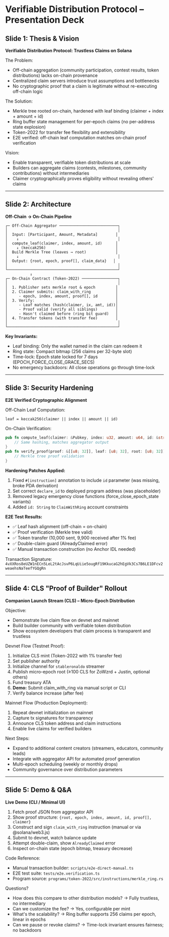 # Verifiable Distribution Protocol – Presentation Deck

## Slide 1: Thesis & Vision

**Verifiable Distribution Protocol: Trustless Claims on Solana**

The Problem:
- Off-chain aggregation (community participation, contest results, token distributions) lacks on-chain provenance
- Centralized claim servers introduce trust assumptions and bottlenecks
- No cryptographic proof that a claim is legitimate without re-executing off-chain logic

The Solution:
- Merkle tree rooted on-chain, hardened with leaf binding (claimer + index + amount + id)
- Ring buffer state management for per-epoch claims (no per-address state explosion)
- Token-2022 for transfer fee flexibility and extensibility
- E2E verified: off-chain leaf computation matches on-chain proof verification

Vision:
- Enable transparent, verifiable token distributions at scale
- Builders can aggregate claims (contests, milestones, community contributions) without intermediaries
- Claimer cryptographically proves eligibility without revealing others' claims

---

## Slide 2: Architecture

**Off-Chain → On-Chain Pipeline**

```
┌─ Off-Chain Aggregator ──────────────────────────┐
│                                                 │
│  Input: [Participant, Amount, Metadata]        │
│    ↓                                            │
│  compute_leaf(claimer, index, amount, id)      │
│    ↓ (keccak256)                               │
│  Build Merkle Tree (leaves → root)             │
│    ↓                                            │
│  Output: {root, epoch, proof[], claim_data}   │
│                                                 │
└─────────────────────────────────────────────────┘
           ↓
┌─ On-Chain Contract (Token-2022) ────────────────┐
│                                                 │
│  1. Publisher sets merkle root & epoch         │
│  2. Claimer submits: claim_with_ring           │
│     - epoch, index, amount, proof[], id        │
│  3. Verify:                                    │
│     - Leaf matches (hash(claimer, ix, amt, id))│
│     - Proof valid (verify all siblings)        │
│     - Hasn't claimed before (ring bit guard)   │
│  4. Transfer tokens (with transfer fee)        │
│                                                 │
└─────────────────────────────────────────────────┘
```

**Key Invariants:**
- Leaf binding: Only the wallet named in the claim can redeem it
- Ring state: Compact bitmap (256 claims per 32-byte slot)
- Time-lock: Epoch state locked for 7 days (EPOCH_FORCE_CLOSE_GRACE_SECS)
- No emergency backdoors: All close operations go through time-lock

---

## Slide 3: Security Hardening

**E2E Verified Cryptographic Alignment**

Off-Chain Leaf Computation:
```
leaf = keccak256(claimer || index || amount || id)
```

On-Chain Verification:
```rust
pub fn compute_leaf(claimer: &Pubkey, index: u32, amount: u64, id: &str) -> [u8; 32] {
    // Same hashing, matches aggregator output
}
pub fn verify_proof(proof: &[[u8; 32]], leaf: [u8; 32], root: [u8; 32]) -> bool {
    // Merkle tree proof validation
}
```

**Hardening Patches Applied:**
1. Fixed `#[instruction]` annotation to include `id` parameter (was missing, broke PDA derivation)
2. Set correct `declare_id` to deployed program address (was placeholder)
3. Removed legacy emergency close functions (force_close_epoch_state variants)
4. Added `id: String` to `ClaimWithRing` account constraints

**E2E Test Results:**
- ✅ Leaf hash alignment (off-chain = on-chain)
- ✅ Proof verification (Merkle tree valid)
- ✅ Token transfer (10,000 sent, 9,900 received after 1% fee)
- ✅ Double-claim guard (AlreadyClaimed error)
- ✅ Manual transaction construction (no Anchor IDL needed)

Transaction Signature: `4vXXRos8eUZW1nECn5LeL2tAcJsvP6LqUiie5ougRf19KkucaG2hEgVk3Cs7B6LE1DFcv2weaehsNaTeefYGQgRn`

---

## Slide 4: CLS "Proof of Builder" Rollout

**Companion Launch Stream (CLS) – Micro-Epoch Distribution**

Objective:
- Demonstrate live claim flow on devnet and mainnet
- Build builder community with verifiable token distribution
- Show ecosystem developers that claim process is transparent and trustless

Devnet Flow (Testnet Proof):
1. Initialize CLS mint (Token-2022 with 1% transfer fee)
2. Set publisher authority
3. Initialize channel for `stableronaldo` streamer
4. Publish micro-epoch root (≥100 CLS for ZoWzrd + Justin, optional others)
5. Fund treasury ATA
6. **Demo:** Submit claim_with_ring via manual script or CLI
7. Verify balance increase (after fee)

Mainnet Flow (Production Deployment):
1. Repeat devnet initialization on mainnet
2. Capture tx signatures for transparency
3. Announce CLS token address and claim instructions
4. Enable live claims for verified builders

Next Steps:
- Expand to additional content creators (streamers, educators, community leads)
- Integrate with aggregator API for automated proof generation
- Multi-epoch scheduling (weekly or monthly drops)
- Community governance over distribution parameters

---

## Slide 5: Demo & Q&A

**Live Demo (CLI / Minimal UI)**

1. Fetch proof JSON from aggregator API
2. Show proof structure: `{root, epoch, index, amount, id, proof[], claimer}`
3. Construct and sign `claim_with_ring` instruction (manual or via @solana/web3.js)
4. Submit to devnet, watch balance update
5. Attempt double-claim, show `AlreadyClaimed` error
6. Inspect on-chain state (epoch bitmap, treasury decrease)

Code Reference:
- Manual transaction builder: `scripts/e2e-direct-manual.ts`
- E2E test suite: `tests/e2e.verification.ts`
- Program source: `programs/token-2022/src/instructions/merkle_ring.rs`

Questions?
- How does this compare to other distribution models? → Fully trustless, no intermediary
- Can we customize the fee? → Yes, configurable per mint
- What's the scalability? → Ring buffer supports 256 claims per epoch, linear in epochs
- Can we pause or revoke claims? → Time-lock invariant ensures fairness; no backdoors

